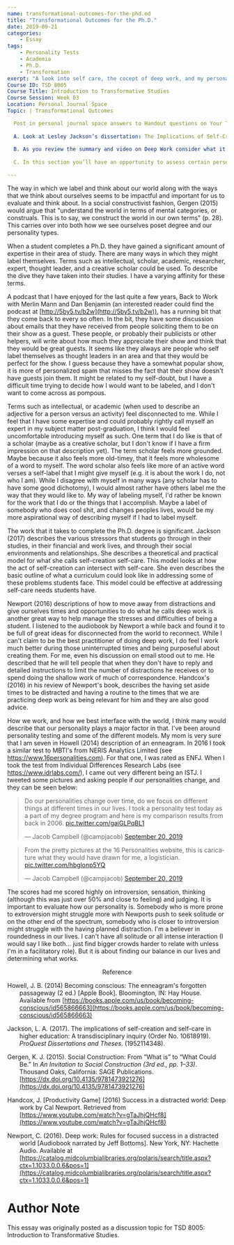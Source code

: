 ```yaml
---
name: transformational-outcomes-for-the-phd.md
title: "Transformational Outcomes for the Ph.D."
date: 2019-09-21
categories:
    - Essay
tags:
    - Personality Tests
    - Academia
    - Ph.D.
    - Transformation
exerpt: "A look into self care, the cocept of deep work, and my personality in completing the Ph.D. Program."
Course ID: TSD 8005  
Course Title: Introduction to Transformative Studies  
Course Session: Week 03  
Location: Personal Journal Space  
Topic: | Transformational Outcomes  

  Post in personal journal space answers to Handout questions on Your Transformational Outcomes & MBTI
  
  A. Look at Lesley Jackson’s dissertation: The Implications of Self-Creation and Self-Care in Higher Education- A Transdisciplinary Inquiry. You don’t need to read the whole thing unless you want to, but make sure that you get a sense of what it’s about, what her question was, what her conclusions are, and specifically, what did you learn about self-creation and self-care?
  
  B. As you review the summary and video on Deep Work consider what it takes for you to honor what is required of you personally to be a productive creative scholar/academic/researcher. How does the skill of deep work resonate with your capacities and habits now.  When you complete the Ph.D. you will be able put Dr. in front of your name. Think about what the following adjectives mean to you: Intellectual, Scholar, Academic, Researcher, Expert, Thought Leader, Creative Scholar. Do they have positive or negative connotations for you? Will you identify with any of them? What expectations do you have of a person with a Ph.D.? What do you think are academia’s expectations are of a person with a Ph.D.? 
  
  C. In this section you’ll have an opportunity to assess certain personality factors through the MBTI, and explore your identity as a doctoral student and then as a Ph.D. Take the MBTI, and focus on the individual dimensions—Thinking, Feeling, Perceiving, etc.—and not the result as a whole, say INTP. Look at the individual components and think about how each one might give you insights into your approach to inquiry, and some potential blind-spots. If you show up as ENFJ, then remember to think of each dimension in relation to its complementary one, which would mean Sensation/Intuition, Thinking/Feeling, Extroversion/Introversion, Judging/Perceiving. 

---
```



The way in which we label and think about our world along with the ways that we think about ourselves seems to be impactful and important for us to evaluate and think about. In a social constructivist fashion, Gergen (2015) would argue that "understand the world in terms of mental categories, or construals. This is to say, we construct the world in our own terms" (p. 28). This carries over into both how we see ourselves poset degree and our personality types.

When a student completes a Ph.D. they have gained a significant amount of expertise in their area of study. There are many ways in which they might label themselves. Terms such as intellectual, scholar, academic, researcher, expert, thought leader, and a creative scholar could be used. To describe the dive they have taken into their studies. I have a varying affinity for these terms.  

A podcast that I have enjoyed for the last quite a few years, Back to Work with Merlin Mann and Dan Benjamin (an interested reader could find the podcast at [http://5by5.tv/b2w](http://5by5.tv/b2w)), has a running bit that they come back to every so often. In the bit, they have some discussion about emails that they have received from people soliciting them to be on their show as a guest. These people, or probably their publicists or other helpers, will write about how much they appreciate their show and think that they would be great guests. It seems like they always are people who self label themselves as thought leaders in an area and that they would be perfect for the show. I guess because they have a somewhat popular show, it is more of personalized spam that misses the fact that their show doesn't have guests join them. It might be related to my self-doubt, but I have a difficult time trying to decide how I would want to be labeled, and I don't want to come across as pompous. 

Terms such as intellectual, or academic (when used to describe an adjective for a person versus an activity) feel disconnected to me. While I feel that I have some expertise and could probably rightly call myself an expert in my subject matter post-graduation, I think I would feel uncomfortable introducing myself as such. One term that I do like is that of a scholar (maybe as a creative scholar, but I don't know if I have a firm impression on that description yet). The term scholar feels more grounded. Maybe because it also feels more old-timey, that it feels more wholesome of a word to myself. The word scholar also feels like more of an active word verses a self-label that I might give myself (e.g. it is about the work I do, not who I am). While I disagree with myself in many ways (any scholar has to have some good dichotomy), I would almost rather have others label me the way that they would like to. My way of labeling myself, I'd rather be known for the work that I do or the things that I accomplish. Maybe a label of somebody who does cool shit, and changes peoples lives, would be my more aspirational way of describing myself if I had to label myself.

The work that it takes to complete the Ph.D. degree is significant. Jackson (2017) describes the various stressors that students go through in their studies, in their financial and work lives, and through their social environments and relationships. She describes a theoretical and practical model for what she calls self-creation self-care. This model looks at how the act of self-creation can intersect with self-care. She even describes the basic outline of what a curriculum could look like in addressing some of these problems students face. This model could be effective at addressing self-care needs students have.

Newport (2016) descriptions of how to move away from distractions and give ourselves times and opportunities to do what he calls deep work is another great way to help manage the stresses and difficulties of being a student. I listened to the audiobook by Newport a while back and found it to be full of great ideas for disconnected from the world to reconnect. While I can't claim to be the best practitioner of doing deep work, I do feel I work much better during those uninterrupted times and being purposeful about creating them. For me, even his discussion on email stood out to me. He described that he will tell people that when they don't have to reply and detailed instructions to limit the number of distractions he receives or to spend doing the shallow work of much of correspondence. Handcox's (2016) in his review of Newport's book, describes the having set aside times to be distracted and having a routine to the times that we are practicing deep work as being relevant for him and they are also good advice.

How we work, and how we best interface with the world, I think many would describe that our personality plays a major factor in that. I've been around personality testing and some of the different models. My mom is very sure that I am seven in Howell (2014) description of an enneagram. In 2016 I took a similar test to MBTI's from NERIS Analytics Limited (see https://www.16personalities.com). For that one, I was rated as ENFJ. When I took the test from Individual Differences Research Labs (see https://www.idrlabs.com/), I came out very different being an ISTJ. I tweeted some pictures and asking people if our personalities change, and they can be seen below:

<blockquote class="twitter-tweet"><p lang="en" dir="ltr">Do our personalities change over time, do we focus on different things at different times in our lives. I took a personality test today as a part of my degree program and here is my comparison results from back in 2006. <a href="https://t.co/gaiGLPqBL1">pic.twitter.com/gaiGLPqBL1</a></p>&mdash; Jacob Campbell (@campjacob) <a href="https://twitter.com/campjacob/status/1175105762575601664?ref_src=twsrc%5Etfw">September 20, 2019</a></blockquote>

<blockquote class="twitter-tweet"><p lang="en" dir="ltr">From the pretty pictures at the 16 Personalities website, this is caricature what they would have drawn for me, a logistician. <a href="https://t.co/hbglonp5YQ">pic.twitter.com/hbglonp5YQ</a></p>&mdash; Jacob Campbell (@campjacob) <a href="https://twitter.com/campjacob/status/1175105767306715136?ref_src=twsrc%5Etfw">September 20, 2019</a></blockquote> <script async src="https://platform.twitter.com/widgets.js" charset="utf-8"></script>

The scores had me scored highly on introversion, sensation, thinking (although this was just over 50% and close to feeling) and judging. It is important to evaluate how our personality is. Somebody who is more prone to extroversion might struggle more with Newports push to seek solitude or on the other end of the spectrum, somebody who is closer to introversion might struggle with the having planned distraction. I'm a believer in roundedness in our lives. I can't have all solitude or all intense interaction (I would say I like both... just find bigger crowds harder to relate with unless I'm in a facilitatory role). But it is about finding our balance in our lives and determining what works.


<div style="text-align: center" markdown="1">
Reference
</div>
<div style="margin: 0 0 0 2em; text-indent: -2em;" markdown="1">

Howell, J. B. (2014) Becoming conscious: The enneagram's forgotten passageway (2 ed.) [Apple Book]. Bloomington, IN: Hay House. Available from [https://books.apple.com/us/book/becoming-conscious/id565866663](https://books.apple.com/us/book/becoming-conscious/id565866663)

Jackson, L. A. (2017). The implications of self-creation and self-care in higher education: A transdisciplinary inquiry (Order No. 10618919). _ProQuest Dissertations and Theses_. (1952114348).

Gergen, K. J. (2015). Social Construction: From “What is” to “What Could Be.” In _An Invitation to Social Construction (3rd ed., pp. 1–33)_. Thousand Oaks, California: SAGE Publications. [https://dx.doi.org/10.4135/9781473921276](https://dx.doi.org/10.4135/9781473921276)

Handcox, J. [Productivity Game] (2016) Success in a distracted world: Deep work by Cal Newport. Retrieved from [https://www.youtube.com/watch?v=gTaJhjQHcf8](https://www.youtube.com/watch?v=gTaJhjQHcf8)

Newport, C. (2016). Deep work: Rules for focused success in a distracted world [Audiobook narrated by Jeff Bottoms]. New York, NY: Hachette Audio. Available at [https://catalog.midcolumbialibraries.org/polaris/search/title.aspx?ctx=1.1033.0.0.6&pos=1](https://catalog.midcolumbialibraries.org/polaris/search/title.aspx?ctx=1.1033.0.0.6&pos=1)

</div>

# Author Note
This essay was originally posted as a discussion topic for TSD 8005: Introduction to Transformative Studies.